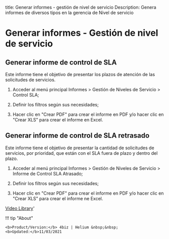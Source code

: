 title: Generar informes - gestión de nivel de servicio
Description: Genera informes de diversos tipos en la gerencia de Nivel de servicio
# Generar informes - Gestión de nivel de servicio


Generar informe de control de SLA
-------------------------------------

Este informe tiene el objetivo de presentar los plazos de atención de las
solicitudes de servicios.

1.  Acceder al menú principal Informes \> Gestión de Niveles de Servicio \>
    Control SLA;

2.  Definir los filtros según sus necesidades;

3.  Hacer clic en "Crear PDF" para crear el informe en PDF y/o hacer clic en
    "Crear XLS" para crear el informe en Excel.

Generar informe de control de SLA retrasado
-----------------------------------------------

Este informe tiene el objetivo de presentar la cantidad de solicitudes de
servicios, por prioridad, que están con el SLA fuera de plazo y dentro del
plazo.

1.  Acceder al menú principal Informes \> Gestión de Niveles de Servicio \>
    Informe de Control SLA Atrasado;

2.  Definir los filtros según sus necesidades;

3.  Hacer clic en "Crear PDF" para crear el informe en PDF y/o hacer clic en
    "Crear XLS" para crear el informe ne Excel.


<i class='fa fa-youtube-play  fa-2x' style='color:#97ce17;vertical-align: middle;'> </i> [Video Library](https://www.youtube.com/playlist?list=PLB5qK2uzf2RO_W3fA7hiLL0qbrsk6GyV9)'

!!! tip "About"

    <b>Product/Version:</b> 4biz | Helium &nbsp;&nbsp;
    <b>Updated:</b>11/03/2021
